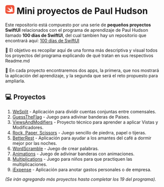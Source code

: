 # <img src="https://raw.githubusercontent.com/devicons/devicon/master/icons/swift/swift-original.svg" alt="swift" width="30" height="30"/> Mini proyectos de Paul Hudson

Este repositorio está compuesto por una serie de **pequeños proyectos SwiftUI** relacionados con el programa de aprendizaje de Paul Hudson llamado **100 días de SwiftUI**,
del cual tambien hay un repositorio que encontrará aquí:  [100 días de SwiftUI](https://github.com/ManuelCBR/100-Days-of-Swift-UI-Paul-Hudson)

📌 El objetivo es recopilar aquí de una forma más descriptiva y visual todos los proyectos del programa explicando de qué tratan en sus respectivos Readme.md

📌 En cada proyecto encontraremos dos apps, la primera, que nos mostrará la aplicación del aprendizaje, y la segunda que será el reto propuesto para ampliarla.

## 💻 Proyectos

1. [WeSplit](https://github.com/ManuelCBR/Mini-proyectos-PaulHudson/tree/main/Proyecto%201) - Aplicación para dividir cuentas conjuntas entre comensales.
2. [GuessTheFlag](https://github.com/ManuelCBR/Mini-proyectos-PaulHudson/tree/main/Proyecto%202) - Juego para adivinar banderas de Paises.
3. [ViewsAndModifiers](https://github.com/ManuelCBR/Mini-proyectos-PaulHudson/tree/main/Proyecto%203) - Proyecto técnico para aprender a aplicar Vistas y Modificadores.  
4. [Rock, Paper, Scissors](https://github.com/ManuelCBR/Mini-proyectos-PaulHudson/tree/main/Proyecto%20Milestone%201) - Juego sencillo de piedrra, papel o tijeras.  
5. [BetterRest](https://github.com/ManuelCBR/Mini-proyectos-PaulHudson/tree/main/Proyecto%204) - Aplicación para ayudar a los amantes del café a dormir mejor por las noches.  
6. [WordScramble](https://github.com/ManuelCBR/Mini-proyectos-PaulHudson/tree/main/Proyecto%205) - Juego de crear palabras.  
7. [Animations](https://github.com/ManuelCBR/Mini-proyectos-PaulHudson/tree/main/Proyecto%206) - Juego de adivinar banderas con animaciones.
8. [Multiplications](https://github.com/ManuelCBR/Mini-proyectos-PaulHudson/tree/main/Proyecto%20Milestone%202) - Juego para niños para que practiquen las multiplicaciones.
9. [iExpense](https://github.com/ManuelCBR/Mini-proyectos-PaulHudson/tree/main/Proyecto%207) - Aplicación para anotar gastos personales o de empresa.

*(Se irán agregando más proyectos hasta completar los 19 del programa).* 
